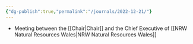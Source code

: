 ```yaml
---
{"dg-publish":true,"permalink":"/journals/2022-12-21/"}
---
```


- Meeting between the [[Chair\|Chair]] and the Chief Executive of [[NRW Natural Resources Wales\|NRW Natural Resources Wales]]